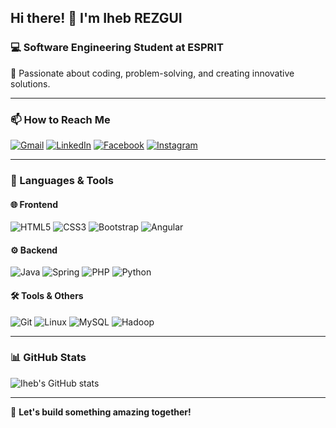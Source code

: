 ## Hi there! 👋 I'm **Iheb REZGUI**

### 💻 Software Engineering Student at ESPRIT

🚀 Passionate about coding, problem-solving, and creating innovative solutions.

---

### 📫 How to Reach Me

[![Gmail](https://img.shields.io/badge/Gmail-D14836?style=for-the-badge&logo=gmail&logoColor=white)](mailto:ihebrezgui045@gmail.com)
[![LinkedIn](https://img.shields.io/badge/LinkedIn-0077B5?style=for-the-badge&logo=linkedin&logoColor=white)](https://linkedin.com/in/iheb-rezgui)
[![Facebook](https://img.shields.io/badge/Facebook-1877F2?style=for-the-badge&logo=facebook&logoColor=white)](https://fb.com/iheb.rezgui)
[![Instagram](https://img.shields.io/badge/Instagram-E4405F?style=for-the-badge&logo=instagram&logoColor=white)](https://instagram.com/iheeb_rezgui)

---

### 🚀 Languages & Tools

#### 🌐 Frontend
![HTML5](https://img.shields.io/badge/HTML5-E34F26?style=for-the-badge&logo=html5&logoColor=white)
![CSS3](https://img.shields.io/badge/CSS3-1572B6?style=for-the-badge&logo=css3&logoColor=white)
![Bootstrap](https://img.shields.io/badge/Bootstrap-563D7C?style=for-the-badge&logo=bootstrap&logoColor=white)
![Angular](https://img.shields.io/badge/Angular-DD0031?style=for-the-badge&logo=angular&logoColor=white)

#### ⚙️ Backend
![Java](https://img.shields.io/badge/Java-ED8B00?style=for-the-badge&logo=java&logoColor=white)
![Spring](https://img.shields.io/badge/Spring-6DB33F?style=for-the-badge&logo=spring&logoColor=white)
![PHP](https://img.shields.io/badge/PHP-777BB4?style=for-the-badge&logo=php&logoColor=white)
![Python](https://img.shields.io/badge/Python-3776AB?style=for-the-badge&logo=python&logoColor=white)

#### 🛠️ Tools & Others
![Git](https://img.shields.io/badge/Git-F05032?style=for-the-badge&logo=git&logoColor=white)
![Linux](https://img.shields.io/badge/Linux-FCC624?style=for-the-badge&logo=linux&logoColor=black)
![MySQL](https://img.shields.io/badge/MySQL-005C84?style=for-the-badge&logo=mysql&logoColor=white)
![Hadoop](https://img.shields.io/badge/Hadoop-66CCFF?style=for-the-badge&logo=apachehadoop&logoColor=black)

---

### 📊 GitHub Stats

![Iheb's GitHub stats](https://github-readme-stats.vercel.app/api?username=ihebrezgui&show_icons=true&theme=radical)

---

🚀 **Let's build something amazing together!**
